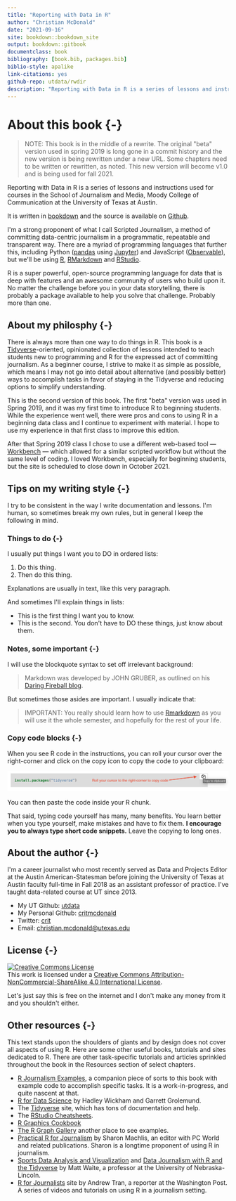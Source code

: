 ```yaml
--- 
title: "Reporting with Data in R"
author: "Christian McDonald"
date: "2021-09-16"
site: bookdown::bookdown_site
output: bookdown::gitbook
documentclass: book
bibliography: [book.bib, packages.bib]
biblio-style: apalike
link-citations: yes
github-repo: utdata/rwdir
description: "Reporting with Data in R is a series of lessons and instructions used in courses in the School of Journalism and Media, Moody College of Communication at the University of Texas at Austin. It is taught by Christian McDonald, assistant professor of practice."
---
```


# About this book {-}

> NOTE: This book is in the middle of a rewrite. The original "beta" version used in spring 2019 is long gone in a commit history and the new version is being rewritten under a new URL. Some chapters need to be written or rewritten, as noted. This new version will become v1.0 and is being used for fall 2021.

Reporting with Data in R is a series of lessons and instructions used for courses in the School of Journalism and Media, Moody College of Communication at the University of Texas at Austin.

It is written in [bookdown](https://bookdown.org/) and the source is available on [Github](https://github.com/utdata/rwdir).

I'm a strong proponent of what I call Scripted Journalism, a method of committing data-centric journalism in a programmatic, repeatable and transparent way. There are a myriad of programming languages that further this, including Python ([pandas](https://pandas.pydata.org/) using [Jupyter](https://jupyter.org/)) and JavaScript ([Observable](https://beta.observablehq.com/)), but we'll be using [R](https://www.r-project.org/), [RMarkdown](https://rmarkdown.rstudio.com/) and [RStudio](https://www.rstudio.com/).

R is a super powerful, open-source programming language for data that is deep with features and an awesome community of users who build upon it. No matter the challenge before you in your data storytelling, there is probably a package available to help you solve that challenge. Probably more than one.

## About my philosphy {-}

There is always more than one way to do things in R. This book is a [Tidyverse](https://www.tidyverse.org/)-oriented, opinionated collection of lessons intended to teach students new to programming and R for the expressed act of committing journalism. As a beginner course, I strive to make it as simple as possible, which means I may not go into detail about alternative (and possibly better) ways to accomplish tasks in favor of staying in the Tidyverse and reducing options to simplify understanding.

This is the second version of this book. The first "beta" version was used in Spring 2019, and it was my first time to introduce R to beginning students. While the experience went well, there were pros and cons to using R in a beginning data class and I continue to experiment with material. I hope to use my experience in that first class to improve this edition.

After that Spring 2019 class I chose to use a different web-based tool — [Workbench](http://workbenchdata.com/) — which allowed for a similar scripted workflow but without the same level of coding. I loved Workbench, especially for beginning students, but the site is scheduled to close down in October 2021.

## Tips on my writing style {-}

I try to be consistent in the way I write documentation and lessons. I'm human, so sometimes break my own rules, but in general I keep the following in mind.

### Things to do {-}

I usually put things I want you to DO in ordered lists:

1. Do this thing.
2. Then do this thing.

Explanations are usually in text, like this very paragraph.

And sometimes I'll explain things in lists:

- This is the first thing I want you to know.
- This is the second. You don't have to DO these things, just know about them.

### Notes, some important {-}

I will use the blockquote syntax to set off irrelevant background:

> Markdown was developed by JOHN GRUBER, as outlined on his [Daring Fireball blog](https://daringfireball.net/projects/markdown/).

But sometimes those asides are important. I usually indicate that:

> IMPORTANT: You really should learn how to use [Rmarkdown](https://rmarkdown.rstudio.com/) as you will use it the whole semester, and hopefully for the rest of your life.

### Copy code blocks {-}

When you see R code in the instructions, you can roll your cursor over the right-corner and click on the copy icon to copy the code to your clipboard:

![Copy to clipboard](images/index-copy-clipboard.png)

You can then paste the code inside your R chunk.

That said, typing code yourself has many, many benefits. You learn better when you type yourself, make mistakes and have to fix them. **I encourage you to always type short code snippets.** Leave the copying to long ones.

## About the author {-}

I'm a career journalist who most recently served as Data and Projects Editor at the Austin American-Statesman before joining the University of Texas at Austin faculty full-time in Fall 2018 as an assistant professor of practice. I've taught data-related course at UT since 2013.

- My UT Github: [utdata](https://github.com/utdata)
- My Personal Github: [critmcdonald](https://github.com/critmcdonald?tab=repositories)
- Twitter: [crit](https://twitter.com/crit)
- Email: <christian.mcdonald@utexas.edu>

## License {-}

<a rel="license" href="http://creativecommons.org/licenses/by-nc-sa/4.0/"><img alt="Creative Commons License" style="border-width:0" src="https://i.creativecommons.org/l/by-nc-sa/4.0/88x31.png" /></a><br />This work is licensed under a <a rel="license" href="http://creativecommons.org/licenses/by-nc-sa/4.0/">Creative Commons Attribution-NonCommercial-ShareAlike 4.0 International License</a>.

Let's just say this is free on the internet and I don't make any money from it and you shouldn't either.

## Other resources {-}

This text stands upon the shoulders of giants and by design does not cover all aspects of using R. Here are some other useful books, tutorials and sites dedicated to R. There are other task-specific tutorials and articles sprinkled throughout the book in the Resources section of select chapters. 

- [R Journalism Examples](https://utdata.github.io/r-journalism-examples/), a companion piece of sorts to this book with example code to accomplish specific tasks. It is a work-in-progress, and quite nascent at that.
- [R for Data Science](https://r4ds.had.co.nz/index.html) by Hadley Wickham and Garrett Grolemund.
- The [Tidyverse](https://www.tidyverse.org/) site, which has tons of documentation and help.
- The [RStudio Cheatsheets](https://www.rstudio.com/resources/cheatsheets/).
- [R Graphics Cookbook](https://r-graphics.org/index.html)
- [The R Graph Gallery](https://www.r-graph-gallery.com/) another place to see examples.
- [Practical R for Journalism](https://www.crcpress.com/Practical-R-for-Mass-Communication-and-Journalism/Machlis/p/book/9781138726918) by Sharon Machlis, an editor with PC World and related publications. Sharon is a longtime proponent of using R in journalism.
- [Sports Data Analysis and Visualization](http://mattwaite.github.io/sports/) and [Data Journalism with R and the Tidyverse](http://mattwaite.github.io/datajournalism/) by Matt Waite, a professor at the University of Nebraska-Lincoln.
- [R for Journalists](http://learn.r-journalism.com/en/) site by Andrew Tran, a reporter at the Washington Post. A series of videos and tutorials on using R in a journalism setting.
